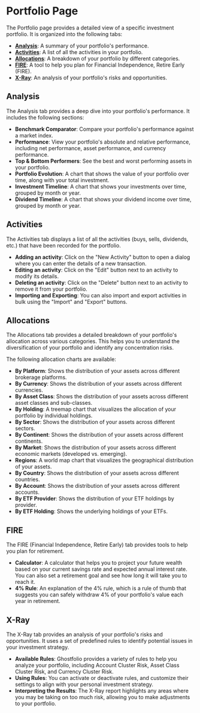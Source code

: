 # Portfolio Page

The Portfolio page provides a detailed view of a specific investment portfolio. It is organized into the following tabs:

*   **[Analysis](#analysis)**: A summary of your portfolio's performance.
*   **[Activities](#activities)**: A list of all the activities in your portfolio.
*   **[Allocations](#allocations)**: A breakdown of your portfolio by different categories.
*   **[FIRE](#fire)**: A tool to help you plan for Financial Independence, Retire Early (FIRE).
*   **[X-Ray](#x-ray)**: An analysis of your portfolio's risks and opportunities.

## Analysis

The Analysis tab provides a deep dive into your portfolio's performance. It includes the following sections:

*   **Benchmark Comparator**: Compare your portfolio's performance against a market index.
*   **Performance**: View your portfolio's absolute and relative performance, including net performance, asset performance, and currency performance.
*   **Top & Bottom Performers**: See the best and worst performing assets in your portfolio.
*   **Portfolio Evolution**: A chart that shows the value of your portfolio over time, along with your total investment.
*   **Investment Timeline**: A chart that shows your investments over time, grouped by month or year.
*   **Dividend Timeline**: A chart that shows your dividend income over time, grouped by month or year.

## Activities

The Activities tab displays a list of all the activities (buys, sells, dividends, etc.) that have been recorded for the portfolio.

*   **Adding an activity**: Click on the "New Activity" button to open a dialog where you can enter the details of a new transaction.
*   **Editing an activity**: Click on the "Edit" button next to an activity to modify its details.
*   **Deleting an activity**: Click on the "Delete" button next to an activity to remove it from your portfolio.
*   **Importing and Exporting**: You can also import and export activities in bulk using the "Import" and "Export" buttons.

## Allocations

The Allocations tab provides a detailed breakdown of your portfolio's allocation across various categories. This helps you to understand the diversification of your portfolio and identify any concentration risks.

The following allocation charts are available:

*   **By Platform**: Shows the distribution of your assets across different brokerage platforms.
*   **By Currency**: Shows the distribution of your assets across different currencies.
*   **By Asset Class**: Shows the distribution of your assets across different asset classes and sub-classes.
*   **By Holding**: A treemap chart that visualizes the allocation of your portfolio by individual holdings.
*   **By Sector**: Shows the distribution of your assets across different sectors.
*   **By Continent**: Shows the distribution of your assets across different continents.
*   **By Market**: Shows the distribution of your assets across different economic markets (developed vs. emerging).
*   **Regions**: A world map chart that visualizes the geographical distribution of your assets.
*   **By Country**: Shows the distribution of your assets across different countries.
*   **By Account**: Shows the distribution of your assets across different accounts.
*   **By ETF Provider**: Shows the distribution of your ETF holdings by provider.
*   **By ETF Holding**: Shows the underlying holdings of your ETFs.

## FIRE

The FIRE (Financial Independence, Retire Early) tab provides tools to help you plan for retirement.

*   **Calculator**: A calculator that helps you to project your future wealth based on your current savings rate and expected annual interest rate. You can also set a retirement goal and see how long it will take you to reach it.
*   **4% Rule**: An explanation of the 4% rule, which is a rule of thumb that suggests you can safely withdraw 4% of your portfolio's value each year in retirement.

## X-Ray

The X-Ray tab provides an analysis of your portfolio's risks and opportunities. It uses a set of predefined rules to identify potential issues in your investment strategy.

*   **Available Rules**: Ghostfolio provides a variety of rules to help you analyze your portfolio, including Account Cluster Risk, Asset Class Cluster Risk, and Currency Cluster Risk.
*   **Using Rules**: You can activate or deactivate rules, and customize their settings to align with your personal investment strategy.
*   **Interpreting the Results**: The X-Ray report highlights any areas where you may be taking on too much risk, allowing you to make adjustments to your portfolio.